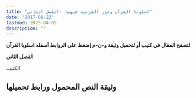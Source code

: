 ```yaml
---
title: "اسلوبا القرآن ودور العربية فيهما -الفصل الثاني"
date: "2017-08-22"
lastmod: 2025-04-05
description: ""
---
```

**لتصفح المقال في كتيب أو لتحميل وثيقة و-ن-م إضغط على الروابط أسفله** **اسلوبا القرآن**

**الفصل الثاني**

الكتيب

## وثيقة النص المحمول ورابط تحميلها

###
